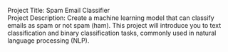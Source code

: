 Project Title: Spam Email Classifier  
Project Description: Create a machine learning model that can classify emails as spam 
or not spam (ham). This project will introduce you to text classification and binary 
classification tasks, commonly used in natural language processing (NLP).  
